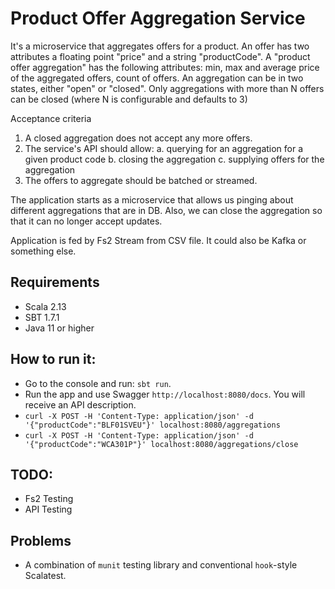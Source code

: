 # Product Offer Aggregation Service

It's a microservice that aggregates offers for a product.
An offer has two attributes a floating point "price" and a string "productCode".
A "product offer aggregation" has the following attributes: min, max and average price of the aggregated offers, count of offers.
An aggregation can be in two states, either "open" or "closed".
Only aggregations with more than N offers can be closed (where N is configurable and defaults to 3)

Acceptance criteria
1. A closed aggregation does not accept any more offers.
2. The service's API should allow:
   a. querying for an aggregation for a given product code
   b. closing the aggregation
   c. supplying offers for the aggregation
3. The offers to aggregate should be batched or streamed.

The application starts as a microservice that allows us pinging about different aggregations that are in DB.
Also, we can close the aggregation so that it can no longer accept updates.

Application is fed by Fs2 Stream from CSV file. It could also be Kafka or something else.

## Requirements
- Scala 2.13
- SBT 1.7.1
- Java 11 or higher

## How to run it:

- Go to the console and run: `sbt run`.
- Run the app and use Swagger `http://localhost:8080/docs`. You will receive an API description.
- `curl -X POST -H 'Content-Type: application/json' -d '{"productCode":"BLF01SVEU"}' localhost:8080/aggregations`
- `curl -X POST -H 'Content-Type: application/json' -d '{"productCode":"WCA301P"}' localhost:8080/aggregations/close`

## TODO:
- Fs2 Testing
- API Testing

## Problems
- A combination of `munit` testing library and conventional `hook`-style Scalatest.